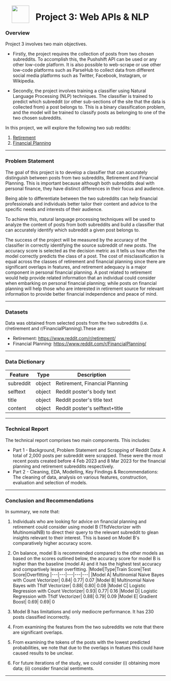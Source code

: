 <img src="http://imgur.com/1ZcRyrc.png" style="float: left; margin: 20px; height: 55px">

# Project 3: Web APIs & NLP

### Overview

Project 3 involves two main objectives. 
- Firstly, the project requires the collection of posts from two chosen subreddits. To accomplish this, the Pushshift API can be used or any other low-code platform. It is also possible to web-scrape or use other low-code platforms such as ParseHub to collect data from different social media platforms such as Twitter, Facebook, Instagram, or Wikipedia.

- Secondly, the project involves training a classifier using Natural Language Processing (NLP) techniques. The classifier is trained to predict which subreddit (or other sub-sections of the site that the data is collected from) a post belongs to. This is a binary classification problem, and the model will be trained to classify posts as belonging to one of the two chosen subreddits.


In this project, we will explore the following two sub reddits:
1) [Retirement](https://www.reddit.com/r/retirement/)
2) [Financial Planning](https://www.reddit.com/r/FinancialPlanning/)

---
### Problem Statement

The goal of this project is to develop a classifier that can accurately distinguish between posts from two subreddits, Retirement and Financial Planning. This is important because although both subreddits deal with personal finance, they have distinct differences in their focus and audience.

Being able to differentiate between the two subreddits can help financial professionals and individuals better tailor their content and advice to the specific needs and interests of their audience.

To achieve this, natural language processing techniques will be used to analyze the content of posts from both subreddits and build a classifier that can accurately identify which subreddit a given post belongs to.

The success of the project will be measured by the accuracy of the classifier in correctly identifying the source subreddit of new posts. The accuracy score is selected as the decision metric as it tells us how often the model correctly predicts the class of a post.  The cost of misclassification is equal across the classes of retirement and financial planning since there are significant overlaps in features, and retirement adequacy is a major component in personal financial planning. A post related to retirement would help provide related information that an individual could consider when embarking on personal financial planning; while posts on financial planning will help those who are interested in retirement source for relevant information to provide better financial independence and peace of mind.

---

### Datasets

Data was obtained from selected posts from the two subreddits (i.e. r/retirement and r/FinancialPlanning).These are:

- Retirement: https://www.reddit.com/r/retirement/
- Financial Planning: https://www.reddit.com/r/FinancialPlanning/

---
### Data Dictionary
|Feature|Type|Description|
|---|---|---|
|subreddit|object| Retirement, Financial Planning|
|selftext|object|Reddit poster's body text|
|title|object|Reddit poster's title text|
|content|object|Reddit poster's selftext+title|

---

### Technical Report

The technical report comprises two main components. This includes:
- Part 1 - Background, Problem Statement and Scrapping of Reddit Data: A total of 2,000 posts per subreddit were scrapped. These were the most recent posts created before 4 Feb 2023 and 8 Mar 2023 for the financial planning and retirement subreddits respectively.
- Part 2 - Cleaning, EDA, Modelling, Key Findings & Recommendations: The cleaning of data, analysis on various features, construction, evaluation and selection of models.

---

### Conclusion and Recommendations

In summary, we note that: 
1) Individuals who are looking for advice on financial planning and retirement could consider using model B (TfidVectorizer with MultinomialNB) to direct their query to the relevant subreddit to glean insights relevant to their interest. This is based on Model B's comparatively higher accuracy score. 

2) On balance, model B is recommended compared to the other models as based on the scores outlined below, the accuracy score for model B is higher than the baseline (model A) and it has the highest test accuracy and compartively lesser overfitting.
|Model|Type|Train Score|Test Score|Overfitting
|---|---|---|---|---|
|Model A| Multinomial Naive Bayes with Count Vectorizer| 0.84| 0.77| 0.07
|Model B| Multinomial Naive Bayes with Tfidf Vectorizer| 0.88| 0.80| 0.08
|Model C| Logistic Regression with Count Vectorizer| 0.93| 0.77| 0.16
|Model D| Logistic Regression with Tfidf Vectorizer| 0.88| 0.79| 0.09
|Model E| Gradient Boost| 0.69| 0.69| 0

3) Model B has limitations and only mediocre performance. It has 230 posts classified incorrectly. 
4) From examining the features from the two subreddits we note that there are significant overlaps. 
5) From examining the tokens of the posts with the lowest predicted probabilities, we note that due to the overlaps in featues this could have caused results to be unclear.
6) For future iterations of the study, we could consider (i) obtaining more data; (ii) consider financial sentiments.

--- 
